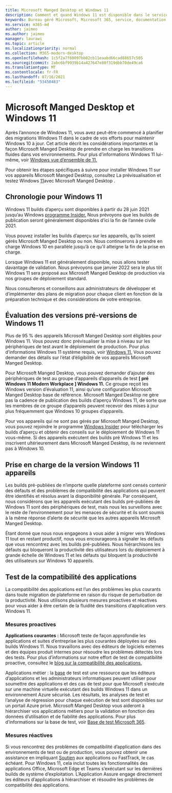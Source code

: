 ```yaml
---
title: Microsoft Manged Desktop et Windows 11
description: Comment et quand Windows 11 est disponible dans le service
keywords: Bureau géré Microsoft, Microsoft 365, service, documentation
ms.service: m365-md
author: jaimeo
ms.author: jaimeo
manager: laurawi
ms.topic: article
ms.localizationpriority: normal
ms.collection: M365-modern-desktop
ms.openlocfilehash: 1c5f2a7f60097bb02cb11eaabd66cad88657c505
ms.sourcegitcommit: 2abc6bf9939b14a427647e88f319dbb70de49ca6
ms.translationtype: MT
ms.contentlocale: fr-FR
ms.lasthandoff: 07/16/2021
ms.locfileid: "53458483"
---
```

# <a name="microsoft-managed-desktop-and-windows-11"></a>Microsoft Manged Desktop et Windows 11

Après l’annonce de Windows 11, vous avez peut-être commencé à planifier des migrations Windows 11 dans le cadre de vos efforts pour maintenir Windows 10 à jour. Cet article décrit les considérations importantes et la façon Microsoft Manged Desktop de prendre en charge les transitions fluides dans vos environnements. Pour plus d’informations Windows 11 lui-même, voir [Windows vue d’ensemble de 11.](/windows/whats-new/windows-11)

Pour obtenir les étapes spécifiques à suivre pour installer Windows 11 sur vos appareils Microsoft Manged Desktop, consultez La prévisualisation et testez Windows [11](../working-with-managed-desktop/test-win11-mmd.md)avec Microsoft Manged Desktop .

## <a name="timeline-for-windows-11"></a>Chronologie pour Windows 11

Windows 11 builds d’aperçu sont disponibles à partir du 28 juin 2021 jusqu’au Windows [programme Insider.](/windows-insider/) Nous prévoyons que les builds de publication seront généralement disponibles d’ici la fin de l’année civile 2021.

Vous pouvez installer les builds d’aperçu sur les appareils, qu’ils soient gérés Microsoft Manged Desktop ou non. Nous continuerons à prendre en charge Windows 10 en parallèle jusqu’à ce qu’il atteigne la fin de la prise en charge.

Lorsque Windows 11 est généralement disponible, nous allons tester davantage de validation. Nous prévoyons que janvier 2022 sera le plus tôt Windows 11 sera proposé aux Microsoft Manged Desktop de production via nos groupes de déploiement standard.

Nous consulterons et conseillons aux administrateurs de développer et d’implémenter des plans de migration pour chaque client en fonction de la préparation technique et des considérations de votre entreprise.

## <a name="assessing-pre-release-versions-of-windows-11"></a>Évaluation des versions pré-versions de Windows 11

Plus de 95 % des appareils Microsoft Manged Desktop sont éligibles pour Windows 11. Vous pouvez donc prévisualiser la mise à niveau sur les périphériques de test avant le déploiement de production. Pour plus d’informations Windows 11 système requis, voir [Windows 11.](/windows/whats-new/windows-11-requirements) Vous pouvez demander des détails sur l’état d’éligibilité de vos appareils Microsoft Manged Desktop.

Pour Microsoft Manged Desktop, vous pouvez demander d’ajouter des périphériques de test au groupe d’appareils d’appareils de test **\[ pré Windows 11 Modern Workplace \] Windows 11.** Ce groupe reçoit les Windows version d’évaluation 11, ainsi qu’une configuration Microsoft Manged Desktop base de référence. Microsoft Manged Desktop ne gère pas la cadence de publication des builds d’aperçu Windows 11, de sorte que les membres de ce groupe d’appareils peuvent recevoir des mises à jour plus fréquemment que Windows 10 groupes d’appareils.

Pour vos appareils qui ne sont pas gérés par Microsoft Manged Desktop, vous pouvez rejoindre le programme [Windows Insider](/windows-insider/) pour télécharger les builds d’aperçu et obtenir des conseils sur le déploiement de Windows 11 vous-même. Si des appareils exécutent des builds pré Windows 11 et les inscrivent ultérieurement dans Microsoft Manged Desktop, ils ne reviennent pas à Windows 10.

## <a name="support-for-pre-release-windows-11-devices"></a>Prise en charge de la version Windows 11 appareils

Les builds pré-publiées de n’importe quelle plateforme sont censés contenir des défauts et des problèmes de compatibilité des applications qui peuvent être identifiés et résolus avant la disponibilité générale. Par conséquent, nous considérons que les appareils exécutant des builds pré-publiées de Windows 11 sont des périphériques de test, mais nous les surveillons avec le reste de l’environnement pour les menaces de sécurité et ils sont soumis à la même réponse d’alerte de sécurité que les autres appareils Microsoft Manged Desktop.

Étant donné que nous nous engageons à vous aider à migrer vers Windows 11 tout en restant productif, nous vous encourageons à signaler les défauts que vous rencontrez avec les builds pré-publiées. Nous hiérarchisons les défauts qui bloqueront la productivité des utilisateurs lors du déploiement à grande échelle de Windows 11 et les défauts qui bloquent la productivité des utilisateurs sur Windows 10 appareils.

## <a name="testing-application-compatibility"></a>Test de la compatibilité des applications

La compatibilité des applications est l’un des problèmes les plus courants dans toute migration de plateforme en raison du risque de perturbation de la productivité. Nous utilisons plusieurs mesures proactives et réactives pour vous aider à être certain de la fluidité des transitions d’application vers Windows 11.

### <a name="proactive-measures"></a>Mesures proactives

**Applications courantes :** Microsoft teste de façon approfondie les applications et suites d’entreprise les plus courantes déployées sur des builds Windows 11. Nous travaillons avec des éditeurs de logiciels externes et des équipes produit internes pour résoudre les problèmes détectés lors des tests. Pour plus d’informations sur notre effort de test de compatibilité proactive, consultez le [blog sur la compatibilité des applications.](https://blogs.windows.com/windowsexperience/2019/01/15/application-compatibility-in-the-windows-ecosystem/)

 Applications métier : la [base](https://www.microsoft.com/testbase) de test est une ressource que les éditeurs d’applications et les administrateurs informatiques peuvent utiliser pour soumettre des applications et des cas de test pour que Microsoft s’exécute sur une machine virtuelle exécutant des builds Windows 11 dans un environnement Azure sécurisé. Les résultats, les analyses de test et l’analyse de régression pour chaque exécution de test sont disponibles sur un portail Azure privé. Microsoft Manged Desktop vous aideront à hiérarchiser vos applications métiers pour la validation en fonction des données d’utilisation et de fiabilité des applications. Pour plus d’informations sur la base de test, voir [Base de test Microsoft 365](https://techcommunity.microsoft.com/t5/windows-it-pro-blog/test-base-for-microsoft-365-microsoft-ignite-2021-updates/ba-p/2185566).

### <a name="reactive-measures"></a>Mesures réactives

Si vous rencontrez des problèmes de compatibilité d’application dans des environnements de test ou de production, vous pouvez obtenir une assistance en impliquant [Soutien](/fasttrack/products-and-capabilities) aux applications ou FastTrack, le cas échéant. Pour Windows 11, cela inclut toutes les fonctionnalités des applications Office, Microsoft Edge et Teams s’exécutant sur les dernières builds de système d’exploitation. L’Application Assure engage directement les éditeurs d’applications à hiérarchiser et résoudre les problèmes de compatibilité des applications.